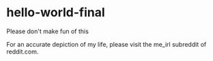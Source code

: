 # hello-world-final
Please don't make fun of this

For an accurate depiction of my life, please visit the me_irl subreddit of reddit.com.
